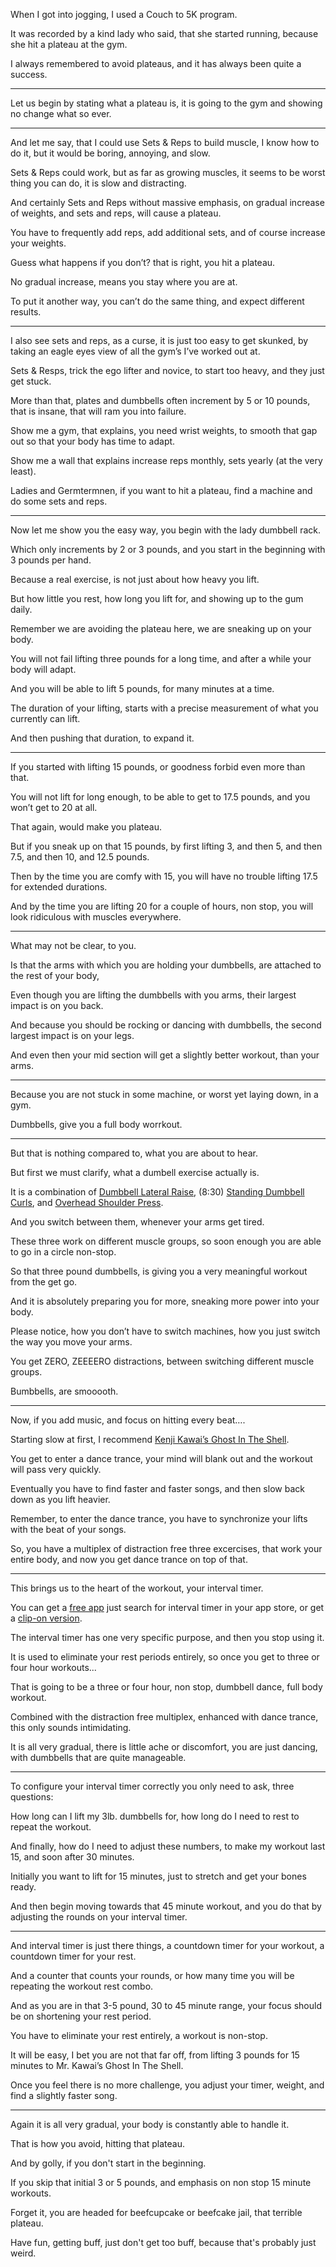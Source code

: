 When I got into jogging,
I used a Couch to 5K program.

It was recorded by a kind lady who said,
that she started running, because she hit a plateau at the gym.

I always remembered to avoid plateaus,
and it has always been quite a success.

---

Let us begin by stating what a plateau is,
it is going to the gym and showing no change what so ever.

---

And let me say, that I could use Sets & Reps to build muscle,
I know how to do it, but it would be boring, annoying, and slow.

Sets & Reps could work, but as far as growing muscles,
it seems to be worst thing you can do, it is slow and distracting.

And certainly Sets and Reps without massive emphasis,
on gradual increase of weights, and sets and reps, will cause a plateau.

You have to frequently add reps, add additional sets,
and of course increase your weights.

Guess what happens if you don’t?
that is right, you hit a plateau.

No gradual increase,
means you stay where you are at.

To put it another way, you can’t do the same thing,
and expect different results.

---

I also see sets and reps, as a curse, it is just too easy to get skunked,
by taking an eagle eyes view of all the gym’s I’ve worked out at.

Sets & Resps, trick the ego lifter and novice,
to start too heavy, and they just get stuck.

More than that, plates and dumbbells often increment by 5 or 10 pounds,
that is insane, that will ram you into failure.

Show me a gym, that explains, you need wrist weights,
to smooth that gap out so that your body has time to adapt.

Show me a wall that explains increase reps monthly,
sets yearly (at the very least).

Ladies and Germtermnen,
if you want to hit a plateau, find a machine and do some sets and reps.

---

Now let me show you the easy way,
you begin with the lady dumbbell rack.

Which only increments by 2 or 3 pounds,
and you start in the beginning with 3 pounds per hand.

Because a real exercise,
is not just about how heavy you lift.

But how little you rest, how long you lift for,
and showing up to the gum daily.

Remember we are avoiding the plateau here,
we are sneaking up on your body.

You will not fail lifting three pounds for a long time,
and after a while your body will adapt.

And you will be able to lift 5 pounds,
for many minutes at a time.

The duration of your lifting,
starts with a precise measurement of what you currently can lift.

And then pushing that duration,
to expand it.

---

If you started with lifting 15 pounds,
or goodness forbid even more than that.

You will not lift for long enough,
to be able to get to 17.5 pounds, and you won’t get to 20 at all.

That again,
would make you plateau.

But if you sneak up on that 15 pounds,
by first lifting 3, and then 5, and then 7.5, and then 10, and 12.5 pounds.

Then by the time you are comfy with 15,
you will have no trouble lifting 17.5 for extended durations.

And by the time you are lifting 20 for a couple of hours,
non stop, you will look ridiculous with muscles everywhere.

---

What may not be clear,
to you.

Is that the arms with which you are holding your dumbbells,
are attached to the rest of your body,

Even though you are lifting the dumbbells with you arms,
their largest impact is on you back.

And because you should be rocking or dancing with dumbbells,
the second largest impact is on your legs.

And even then your mid section will get a slightly better workout,
than your arms.

---

Because you are not stuck in some machine,
or worst yet laying down, in a gym.

Dumbbells,
give you a full body worrkout.

---

But that is nothing compared to,
what you are about to hear.

But first we must clarify,
what a dumbell exercise actually is.

It is a combination of [Dumbbell Lateral Raise][1], (8:30)
[Standing Dumbbell Curls][2], and [Overhead Shoulder Press][3].

And you switch between them,
whenever your arms get tired.

These three work on different muscle groups,
so soon enough you are able to go in a circle non-stop.

So that three pound dumbbells,
is giving you a very meaningful workout from the get go.

And it is absolutely preparing you for more,
sneaking more power into your body.

Please notice, how you don’t have to switch machines,
how you just switch the way you move your arms.

You get ZERO, ZEEEERO distractions,
between switching different muscle groups.

Bumbbells,
are smooooth.

---

Now, if you add music,
and focus on hitting every beat….

Starting slow at first,
I recommend [Kenji Kawai’s Ghost In The Shell][4].

You get to enter a dance trance,
your mind will blank out and the workout will pass very quickly.

Eventually you have to find faster and faster songs,
and then slow back down as you lift heavier.

Remember, to enter the dance trance,
you have to synchronize your lifts with the beat of your songs.

So, you have a multiplex of distraction free three excercises,
that work your entire body, and now you get dance trance on top of that.

---

This brings us to the heart of the workout,
your interval timer.

You can get a [free app][5] just search for interval timer in your app store,
or get a [clip-on version][6].

The interval timer has one very specific purpose,
and then you stop using it.

It is used to eliminate your rest periods entirely,
so once you get to three or four hour workouts...

That is going to be a three or four hour,
non stop, dumbbell dance, full body workout.

Combined with the distraction free multiplex,
enhanced with dance trance, this only sounds intimidating.

It is all very gradual, there is little ache or discomfort,
you are just dancing, with dumbbells that are quite manageable.

---

To configure your interval timer correctly you only need to ask,
three questions:

How long can I lift my 3lb. dumbbells for,
how long do I need to rest to repeat the workout.

And finally, how do I need to adjust these numbers,
to make my workout last 15, and soon after 30 minutes.

Initially you want to lift for 15 minutes,
just to stretch and get your bones ready.

And then begin moving towards that 45 minute workout,
and you do that by adjusting the rounds on your interval timer.

---

And interval timer is just there things,
a countdown timer for your workout, a countdown timer for your rest.

And a counter that counts your rounds,
or how many time you will be repeating the workout rest combo.

And as you are in that 3-5 pound, 30 to 45 minute range,
your focus should be on shortening your rest period.

You have to eliminate your rest entirely,
a workout is non-stop.

It will be easy, I bet you are not that far off,
from lifting 3 pounds for 15 minutes to Mr. Kawai’s Ghost In The Shell.

Once you feel there is no more challenge,
you adjust your timer, weight, and find a slightly faster song.

---

Again it is all very gradual,
your body is constantly able to handle it.

That is how you avoid,
hitting that plateau.

And by golly,
if you don't start in the beginning.

If you skip that initial 3 or 5 pounds,
and emphasis on non stop 15 minute workouts.

Forget it, you are headed for beefcupcake or beefcake jail,
that terrible plateau.

Have fun, getting buff,
just don't get too buff, because that's probably just weird.


[1]: https://youtu.be/FeJP4E4Z-PY?t=121
[2]: https://youtu.be/av7-8igSXTs
[3]: https://youtu.be/Gu1t7X2yq4M?t=153
[4]: https://www.youtube.com/watch?v=WjOuEruzoh0&pp=ygUfa2Vuamkga2F3YWkgZ2hvc3QgaW4gdGhlIHNoZWxsIA%3D%3D
[5]: https://f-droid.org/packages/dev.randombits.intervaltimer/
[6]: https://www.amazon.com/fleece-face-mask/s?k=interval+timer
